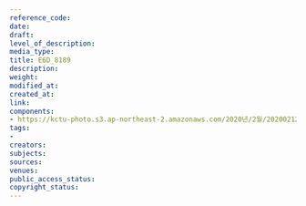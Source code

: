 ```yaml
---
reference_code: 
date: 
draft: 
level_of_description: 
media_type: 
title: E6D_8189
description: 
weight: 
modified_at: 
created_at: 
link: 
components:
- https://kctu-photo.s3.ap-northeast-2.amazonaws.com/2020년/2월/20200212_영남대의료원+고공농성+해단집회/E6D_8189.jpg
tags:
- 
creators: 
subjects: 
sources: 
venues: 
public_access_status: 
copyright_status: 
---
```

